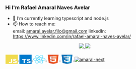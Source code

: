 ### Hi I'm Rafael Amaral Naves Avelar

- 🌱 I’m currently learning typescript and node.js
- 📫 How to reach me:  
  email: amaral.avelar.filo@gmail.com
  linkedIn: https://www.linkedin.com/in/rafael-amaral-naves-avelar/

<div align="center">
  <a href="https://github.com/devamaral2">
  <img height="160em" src="https://github-readme-stats.vercel.app/api?username=devamaral2&show_icons=true&theme=dark&include_all_commits=true&count_private=true"/>
  <img height="160em" src="https://github-readme-stats.vercel.app/api/top-langs/?username=devamaral2&layout=compact&langs_count=7&theme=dark"/>
</div>

  
<div style="display: inline_block"><br>
  <img align="center" alt="amaral-Js" height="30" width="40" src="https://raw.githubusercontent.com/devicons/devicon/master/icons/javascript/javascript-plain.svg">
  <img align="center" alt="amaral-Ts" height="30" width="40" src="https://raw.githubusercontent.com/devicons/devicon/master/icons/typescript/typescript-plain.svg">
  <img align="center" alt="amaral-React" height="30" width="40" src="https://raw.githubusercontent.com/devicons/devicon/master/icons/react/react-original.svg">
  <img align="center" alt="amaral-HTML" height="30" width="40" src="https://raw.githubusercontent.com/devicons/devicon/master/icons/html5/html5-original.svg">
  <img align="center" alt="amaral-CSS" height="30" width="40" src="https://raw.githubusercontent.com/devicons/devicon/master/icons/css3/css3-original.svg">
  <img align="center" alt="amaral-next" height="30" width="40" src="https://cdn.jsdelivr.net/gh/devicons/devicon/icons/nextjs/nextjs-line.svg">   
</div>
  
  
<div> 
  
<!--
**devamaral2/devamaral2** is a ✨ _special_ ✨ repository because its `README.md` (this file) appears on your GitHub profile.

Here are some ideas to get you started:

- 🔭 I’m currently working on ...
- 🌱 I’m currently learning ...
- 👯 I’m looking to collaborate on ...
- 🤔 I’m looking for help with ...
- 💬 Ask me about ...
- 📫 How to reach me: ...
- 😄 Pronouns: ...
- ⚡ Fun fact: ...
-->
